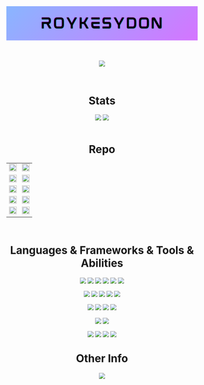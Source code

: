 
<html>
<!-- <div width="100%" align="center">
 <img align="center" src="https://capsule-render.vercel.app/api?type=waving&fontColor=32cd32&color=000000&height=300&section=header&text=Roykesydone&fontSize=90&customColorList=4"/>
 </div>  -->
<div width="100%" align="center">
 <img align="center" src="./static/logo.png"/>
 </div> 
<br/><br/><br/>

<div width="100%" align="center">
<a align="center" href="https://github.com/Roykesydon" title="Spotify"><img align="center" src="https://spotify-github-profile.vercel.app/api/view?uid=hp6qzx9akiuwqnqjapic1yr1b&cover_image=true&theme=default"></a>
 </div> 
<br /><br />

<div width="100%" >
  <h1 align="center">Stats</h1>
  <div align="center">
   <a align="" href="https://github.com/Roykesydon" title=""><img align="" width="560vw" src="https://github-readme-stats-roykesydon.vercel.app//api/top-langs/?bg_color=101010FF&text_color=FFFFFF&exclude_repo=Kaggle-Pratice,Pytorch-CCP&hide=php,TypeScript,html&title_color=be6dea&username=Roykesydon&layout=compact&theme=default&show_icons=true&langs_count=10&border_color=e697f0&hide_border=false"></a>
   <span>
    <a align="" href="https://github.com/Roykesydon" title=""><img align="" width="560vw" src="https://github-readme-stats-roykesydon.vercel.app//api?bg_color=101010FF&text_color=FFFFFF&hide=php,TypeScript&title_color=be6dea&username=Roykesydon&layout=compact&theme=default&show_icons=true&langs_count=10&border_color=e697f0&icon_color=7ea4ea&hide_border=false"></a>
      <!-- <a align="" href="https://github.com/Roykesydon" title=""><img align="" width="560vw"  src="https://github-readme-stats-sigma-five.vercel.app/api?text_color=FFFFFF&title_color=32cd32&border_color=e697f0&username=Roykesydon&theme=chartreuse-dark&show_icons=true"></a> -->
   </span>
  </div>
</div> 

<br/>

<div width="100%" align="center">
  <h1 align="center">Repo</h1>
  <table >
    <tbody >
      <tr>
       <td><a align="" href="https://github.com/Roykesydon/RoyKesyShop" title="RentHub"><img height="100%" width="100%" src="https://github-readme-stats-roykesydon.vercel.app//api/pin/?text_color=ffffff&icon_color=7ea4ea&username=Roykesydon&repo=RoyKesyShop&theme=chartreuse-dark&border_color=e697f0&border_radius=10&bg_color=101010&title_color=be6dea&hide_border=false" ></a></td>
        <td><a align="" href="https://github.com/Roykesydon/RentHub" title="RentHub"><img height="100%" width="100%" src="https://github-readme-stats-roykesydon.vercel.app//api/pin/?text_color=ffffff&icon_color=7ea4ea&username=Roykesydon&repo=RentHub&theme=chartreuse-dark&border_color=e697f0&border_radius=10&bg_color=101010&title_color=be6dea&hide_border=false" ></a></td>
      </tr>
        <tr>
          <td ><a align="" href="https://github.com/Roykesydon/WeAreFamily" title="WeAreFamily"><img height="100%" width="100%" src="https://github-readme-stats-roykesydon.vercel.app//api/pin/?text_color=ffffff&icon_color=7ea4ea&username=Roykesydon&repo=WeAreFamily&theme=chartreuse-dark&border_color=e697f0&border_radius=10&bg_color=101010&title_color=be6dea&hide_border=false"></a></td>
         <td>  <a align="" href="https://github.com/Roykesydon/StellarTrack" title="StellarTrack"><img  height="100%" width="100%" src="https://github-readme-stats-roykesydon.vercel.app//api/pin/?text_color=ffffff&icon_color=7ea4ea&username=Roykesydon&repo=StellarTrack&theme=chartreuse-dark&border_color=e697f0&border_radius=10&bg_color=101010&title_color=be6dea&hide_border=false"></a></td>
      </tr>
     <tr>
      <td><a align="" href="https://github.com/Roykesydon/Roykestereo" title="Roykestereo"><img height="100%" width="100%" src="https://github-readme-stats-roykesydon.vercel.app//api/pin/?text_color=ffffff&icon_color=7ea4ea&username=Roykesydon&repo=Roykestereo&theme=chartreuse-dark&border_color=e697f0&border_radius=10&bg_color=101010&title_color=be6dea&hide_border=false"></a></td>
      <td ><a align="" href="https://github.com/Roykesydon/Roykesistant" title="KagglePratice"><img height="100%" width="100%" src="https://github-readme-stats-roykesydon.vercel.app//api/pin/?text_color=ffffff&icon_color=7ea4ea&username=Roykesydon&repo=Roykesistant&theme=chartreuse-dark&border_color=e697f0&border_radius=10&bg_color=101010&title_color=be6dea&hide_border=false"></a></td>
     </tr>
     <tr>
      <td ><a align="" href="https://github.com/Roykesydon/KagglePratice" title="KagglePratice"><img height="100%" width="100%" src="https://github-readme-stats-roykesydon.vercel.app//api/pin/?text_color=ffffff&icon_color=7ea4ea&username=Roykesydon&repo=KagglePratice&theme=chartreuse-dark&border_color=e697f0&border_radius=10&bg_color=101010&title_color=be6dea&hide_border=false"></a></td>
      <td><a align="" href="https://github.com/Roykesydon/CSS-Playground" title="CSS-Playground"><img height="100%" width="100%" src="https://github-readme-stats-roykesydon.vercel.app//api/pin/?text_color=ffffff&icon_color=7ea4ea&username=Roykesydon&repo=CSS-Playground&theme=chartreuse-dark&border_color=e697f0&border_radius=10&bg_color=101010&title_color=be6dea&hide_border=false"></a></td>
     </tr>
     <tr>
     <td><a align="" href="https://github.com/Roykesydon/Python-Socket-Chat-Room" title="Python-Socket-Chat-Room"><img height="100%" width="100%" src="https://github-readme-stats-roykesydon.vercel.app//api/pin/?text_color=ffffff&icon_color=7ea4ea&username=Roykesydon&repo=Python-Socket-Chat-Room&theme=chartreuse-dark&border_color=e697f0&border_radius=10&bg_color=101010&title_color=be6dea&hide_border=false"></a></td> 
     <td><a align="" href="https://github.com/Roykesydon/Blog" title="Blog"><img height="100%" width="100%" src="https://github-readme-stats-roykesydon.vercel.app//api/pin/?text_color=ffffff&icon_color=7ea4ea&username=Roykesydon&repo=Blog&theme=chartreuse-dark&border_color=e697f0&border_radius=10&bg_color=101010&title_color=be6dea&hide_border=false"></a></td>
     </tr>
    </tbody>
 </table>
</div> 

<br/>

<div>
 <h1 align="center">Languages & Frameworks & Tools & Abilities</h1>
</div>
<div align="center"> 
 <img align="center"  src="https://img.shields.io/badge/Python-3776AB?style=for-the-badge&logo=python&logoColor=white">
 <img align="center" src="https://img.shields.io/badge/JavaScript-323330?style=for-the-badge&logo=javascript&logoColor=F7DF1E">
 <img align="center" src="https://img.shields.io/badge/C%2B%2B-00599C?style=for-the-badge&logo=c%2B%2B&logoColor=white">
 <img align="center" src="https://img.shields.io/badge/C-00599C?style=for-the-badge&logo=c&logoColor=white">
 <img align="center" src="https://img.shields.io/badge/Java-ED8B00?style=for-the-badge&logo=java&logoColor=white">
 <img align="center" src="https://img.shields.io/badge/PHP-777BB4?style=for-the-badge&logo=php&logoColor=white">
 <br/><br/>
 <img align="center" src="https://img.shields.io/badge/HTML5-E34F26?style=for-the-badge&logo=html5&logoColor=white">
 <img align="center" src="https://img.shields.io/badge/CSS3-1572B6?style=for-the-badge&logo=css3&logoColor=white">
 <img align="center" src="https://img.shields.io/badge/Vue.js-35495E?style=for-the-badge&logo=vuedotjs&logoColor=4FC08D">
 <img align="center" src="https://img.shields.io/badge/Vuetify-1867C0?style=for-the-badge&logo=vuetify&logoColor=white">
 <img align="center" src="https://img.shields.io/badge/Node.js-339933?style=for-the-badge&logo=nodedotjs&logoColor=white">
 <br/><br/>
 <img align="center" src="https://img.shields.io/badge/PyTorch-EE4C2C?style=for-the-badge&logo=PyTorch&logoColor=white">
 <img align="center" src="https://img.shields.io/badge/Flask-000000?style=for-the-badge&logo=flask&logoColor=white">
 <img align="center" src="https://img.shields.io/badge/Numpy-777BB4?style=for-the-badge&logo=numpy&logoColor=white">
 <img align="center" src="https://img.shields.io/badge/OpenCV-27338e?style=for-the-badge&logo=OpenCV&logoColor=white">
 <br/><br/>
 <img align="center" src="https://img.shields.io/badge/MariaDB-003545?style=for-the-badge&logo=mariadb&logoColor=white">
 <img align="center" src="https://img.shields.io/badge/MongoDB-4EA94B?style=for-the-badge&logo=mongodb&logoColor=white">
 <br/><br/>
 <img align="center" src="https://img.shields.io/badge/Docker-2CA5E0?style=for-the-badge&logo=docker&logoColor=white">
 <img align="center" src="https://img.shields.io/badge/Nginx-009900?style=for-the-badge&logo=Nginx&logoColor=white">
 <img align="center" src="https://img.shields.io/badge/Google_Cloud-4285F4?style=for-the-badge&logo=google-cloud&logoColor=white">
 <img align="center" src="https://img.shields.io/badge/Heroku-430098?style=for-the-badge&logo=heroku&logoColor=white">
</div>

<h1 align="center">Other Info</h1>
<div align="center">
<a align="center" href="https://steamcommunity.com/profiles/76561198116991781/"><img align="center" src="https://img.shields.io/badge/Steam-000000?style=for-the-badge&logo=steam&logoColor=white"></a></div>

<br/>
<!-- <div width="100%" align="center">
 <h4 align="top">Page VIew</h4>
   <img align="center" height="50" src="https://profile-counter.glitch.me/Roykesydon/count.svg">
</div> -->

</html>
